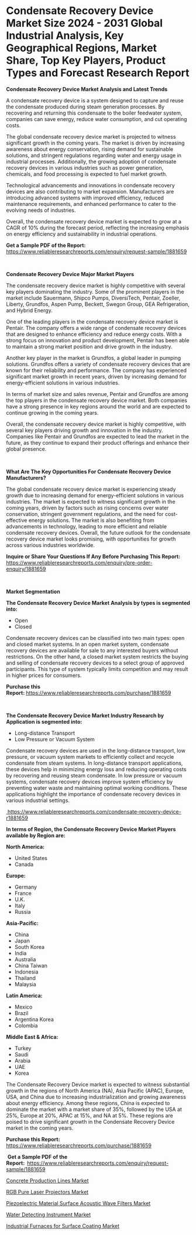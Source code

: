 <p><h1>Condensate Recovery Device Market Size 2024 - 2031 Global Industrial Analysis, Key Geographical Regions, Market Share, Top Key Players, Product Types and Forecast Research Report</h1></p><p><strong>Condensate Recovery Device Market Analysis and Latest Trends</strong></p>
<p><p>A condensate recovery device is a system designed to capture and reuse the condensate produced during steam generation processes. By recovering and returning this condensate to the boiler feedwater system, companies can save energy, reduce water consumption, and cut operating costs.</p><p>The global condensate recovery device market is projected to witness significant growth in the coming years. The market is driven by increasing awareness about energy conservation, rising demand for sustainable solutions, and stringent regulations regarding water and energy usage in industrial processes. Additionally, the growing adoption of condensate recovery devices in various industries such as power generation, chemicals, and food processing is expected to fuel market growth.</p><p>Technological advancements and innovations in condensate recovery devices are also contributing to market expansion. Manufacturers are introducing advanced systems with improved efficiency, reduced maintenance requirements, and enhanced performance to cater to the evolving needs of industries.</p><p>Overall, the condensate recovery device market is expected to grow at a CAGR of 10% during the forecast period, reflecting the increasing emphasis on energy efficiency and sustainability in industrial operations.</p></p>
<p><strong>Get a Sample PDF of the Report:&nbsp;</strong> <a href="https://www.reliableresearchreports.com/enquiry/request-sample/1881659">https://www.reliableresearchreports.com/enquiry/request-sample/1881659</a></p>
<p>&nbsp;</p>
<p><strong>Condensate Recovery Device Major Market Players</strong></p>
<p><p>The condensate recovery device market is highly competitive with several key players dominating the industry. Some of the prominent players in the market include Sauermann, Shipco Pumps, DiversiTech, Pentair, Zoeller, Liberty, Grundfos, Aspen Pump, Beckett, Swegon Group, GEA Refrigeration, and Hybrid Energy.</p><p>One of the leading players in the condensate recovery device market is Pentair. The company offers a wide range of condensate recovery devices that are designed to enhance efficiency and reduce energy costs. With a strong focus on innovation and product development, Pentair has been able to maintain a strong market position and drive growth in the industry.</p><p>Another key player in the market is Grundfos, a global leader in pumping solutions. Grundfos offers a variety of condensate recovery devices that are known for their reliability and performance. The company has experienced significant market growth in recent years, driven by increasing demand for energy-efficient solutions in various industries.</p><p>In terms of market size and sales revenue, Pentair and Grundfos are among the top players in the condensate recovery device market. Both companies have a strong presence in key regions around the world and are expected to continue growing in the coming years.</p><p>Overall, the condensate recovery device market is highly competitive, with several key players driving growth and innovation in the industry. Companies like Pentair and Grundfos are expected to lead the market in the future, as they continue to expand their product offerings and enhance their global presence.</p></p>
<p>&nbsp;</p>
<p><strong>What Are The Key Opportunities For Condensate Recovery Device Manufacturers?</strong></p>
<p><p>The global condensate recovery device market is experiencing steady growth due to increasing demand for energy-efficient solutions in various industries. The market is expected to witness significant growth in the coming years, driven by factors such as rising concerns over water conservation, stringent government regulations, and the need for cost-effective energy solutions. The market is also benefiting from advancements in technology, leading to more efficient and reliable condensate recovery devices. Overall, the future outlook for the condensate recovery device market looks promising, with opportunities for growth across various industries worldwide.</p></p>
<p><strong>Inquire or Share Your Questions If Any Before Purchasing This Report:</strong> <a href="https://www.reliableresearchreports.com/enquiry/pre-order-enquiry/1881659">https://www.reliableresearchreports.com/enquiry/pre-order-enquiry/1881659</a></p>
<p>&nbsp;</p>
<p><strong>Market Segmentation</strong></p>
<p><strong>The Condensate Recovery Device Market Analysis by types is segmented into:</strong></p>
<p><ul><li>Open</li><li>Closed</li></ul></p>
<p><p>Condensate recovery devices can be classified into two main types: open and closed market systems. In an open market system, condensate recovery devices are available for sale to any interested buyers without restrictions. On the other hand, a closed market system restricts the buying and selling of condensate recovery devices to a select group of approved participants. This type of system typically limits competition and may result in higher prices for consumers.</p></p>
<p><strong>Purchase this Report:&nbsp;</strong><a href="https://www.reliableresearchreports.com/purchase/1881659">https://www.reliableresearchreports.com/purchase/1881659</a></p>
<p>&nbsp;</p>
<p><strong>The Condensate Recovery Device Market Industry Research by Application is segmented into:</strong></p>
<p><ul><li>Long-distance Transport</li><li>Low Pressure or Vacuum System</li></ul></p>
<p><p>Condensate recovery devices are used in the long-distance transport, low pressure, or vacuum system markets to efficiently collect and recycle condensate from steam systems. In long-distance transport applications, these devices help in minimizing energy loss and reducing operating costs by recovering and reusing steam condensate. In low pressure or vacuum systems, condensate recovery devices improve system efficiency by preventing water waste and maintaining optimal working conditions. These applications highlight the importance of condensate recovery devices in various industrial settings.</p></p>
<p><a href="https://www.reliableresearchreports.com/condensate-recovery-device-r1881659">&nbsp;https://www.reliableresearchreports.com/condensate-recovery-device-r1881659</a></p>
<p><strong>In terms of Region, the Condensate Recovery Device Market Players available by Region are:</strong></p>
<p>
    <p> <strong> North America: </strong>
        <ul>
            <li>United States</li>
            <li>Canada</li>
        </ul>
        </p> 
    <p> <strong> Europe: </strong>
        <ul>
            <li>Germany</li>
            <li>France</li>
            <li>U.K.</li>
            <li>Italy</li>
            <li>Russia</li>
        </ul>
        </p> 
    <p> <strong> Asia-Pacific: </strong>
        <ul>
            <li>China</li>
            <li>Japan</li>
            <li>South Korea</li>
            <li>India</li>
            <li>Australia</li>
            <li>China Taiwan</li>
            <li>Indonesia</li>
            <li>Thailand</li>
            <li>Malaysia</li>
        </ul>
        </p> 
    <p> <strong> Latin America: </strong>
        <ul>
            <li>Mexico</li>
            <li>Brazil</li>
            <li>Argentina Korea</li>
            <li>Colombia</li>
        </ul>
        </p> 
    <p> <strong> Middle East & Africa: </strong>
        <ul>
            <li>Turkey</li>
            <li>Saudi</li>
            <li>Arabia</li>
            <li>UAE</li>
            <li>Korea</li>
        </ul>
    </p>
    </p>
<p><p>The Condensate Recovery Device market is expected to witness substantial growth in the regions of North America (NA), Asia Pacific (APAC), Europe, USA, and China due to increasing industrialization and growing awareness about energy efficiency. Among these regions, China is expected to dominate the market with a market share of 35%, followed by the USA at 25%, Europe at 20%, APAC at 15%, and NA at 5%. These regions are poised to drive significant growth in the Condensate Recovery Device market in the coming years.</p></p>
<p><strong>Purchase this Report: </strong><a href="https://www.reliableresearchreports.com/purchase/1881659">https://www.reliableresearchreports.com/purchase/1881659</a></p>
<p>&nbsp;<strong>Get a Sample PDF of the Report:&nbsp;&nbsp;</strong><a href="https://www.reliableresearchreports.com/enquiry/request-sample/1881659">https://www.reliableresearchreports.com/enquiry/request-sample/1881659</a></p>
<p><strong></strong></p>
<p><p><a href="https://github.com/susanjprice2023/Market-Research-Report-List-2/blob/main/concrete-production-lines-market.md">Concrete Production Lines Market</a></p><p><a href="https://github.com/NorbertYates/Market-Research-Report-List-6/blob/main/rgb-pure-laser-projectors-market.md">RGB Pure Laser Projectors Market</a></p><p><a href="https://github.com/prosalinda88/Market-Research-Report-List-6/blob/main/piezoelectric-material-surface-acoustic-wave-filters-market.md">Piezoelectric Material Surface Acoustic Wave Filters Market</a></p><p><a href="https://github.com/dmmanir420/Market-Research-Report-List-2/blob/main/water-detecting-instrument-market.md">Water Detecting Instrument Market</a></p><p><a href="https://github.com/globismark/Market-Research-Report-List-4/blob/main/industrial-furnaces-for-surface-coating-market.md">Industrial Furnaces for Surface Coating Market</a></p></p>
